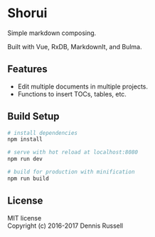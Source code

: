 # Shorui

Simple markdown composing.

Built with Vue, RxDB, MarkdownIt, and Bulma.

## Features

* Edit multiple documents in multiple projects.
* Functions to insert TOCs, tables, etc.

## Build Setup

``` bash
# install dependencies
npm install

# serve with hot reload at localhost:8080
npm run dev

# build for production with minification
npm run build
```

## License

MIT license  
Copyright (c) 2016-2017 Dennis Russell
